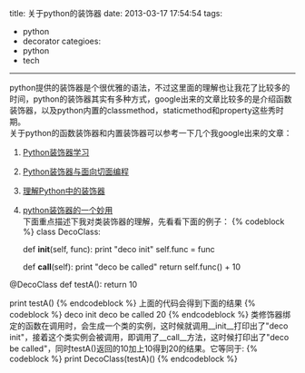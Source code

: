 title: 关于python的装饰器
date: 2013-03-17 17:54:54
tags:
- python
- decorator
categioes:
- python
- tech
---
python提供的装饰器是个很优雅的语法，不过这里面的理解也让我花了比较多的时间，python的装饰器其实有多种方式，google出来的文章比较多的是介绍函数装饰器，以及python内置的classmethod，staticmethod和property这些秀时期。  
关于python的函数装饰器和内置装饰器可以参考一下几个我google出来的文章：  
1. [Python装饰器学习](http://blog.csdn.net/thy38/article/details/4471421 "Python装饰器学习")  
2. [Python装饰器与面向切面编程](http://www.cnblogs.com/huxi/archive/2011/03/01/1967600.html "Python装饰器与面向切面编程")  
3. [理解Python中的装饰器](http://www.codecho.com/understanding-python-decorators/ "理解Python中的装饰器")  
4. [python装饰器的一个妙用](http://www.vimer.cn/2011/04/python装饰器的一个妙用.html "python装饰器的一个妙用")  
下面重点描述下我对类装饰器的理解，先看看下面的例子：
{% codeblock %}
class DecoClass:

    def __init__(self, func):
        print "deco init"
        self.func = func

    def __call__(self):
        print "deco be called"
        return self.func() + 10

@DecoClass
def testA():
    return 10

print testA()
{% endcodeblock %}
上面的代码会得到下面的结果
{% codeblock %}
deco init
deco be called
20
{% endcodeblock %}
类修饰器绑定的函数在调用时，会生成一个类的实例，这时候就调用\_\_init\_\_打印出了"deco init"，接着这个类实例会被调用，即调用了\_\_call\_\_方法，这时候打印出了"deco be called"，同时testA()返回的10加上10得到20的结果。它等同于:
{% codeblock %}
print DecoClass(testA)()
{% endcodeblock %}
